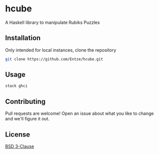 # hcube

A Haskell library to manipulate Rubiks Puzzles

## Installation

Only intended for local instances, clone the repository

```bash
git clone https://github.com/Entze/hcube.git
```

## Usage

```bash
stack ghci
```

## Contributing

Pull requests are welcome! Open an issue about what you like to change and we'll figure it out.

## License
[BSD 3-Clause](https://choosealicense.com/licenses/bsd-3-clause/)
